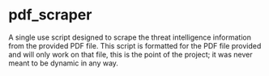 # pdf_scraper
A single use script designed to scrape the threat intelligence information from the provided PDF file. This script is formatted for the PDF file provided and will only work on that file, this is the point of the project; it was never meant to be dynamic in any way.
